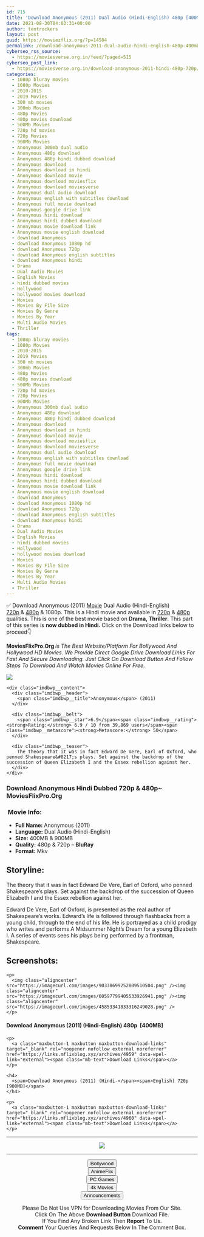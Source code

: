 ```yaml
---
id: 715
title: 'Download Anonymous (2011) Dual Audio (Hindi-English) 480p [400MB] || 720p [900MB]'
date: 2021-08-30T04:03:31+00:00
author: tentrockers
layout: post
guid: https://moviezflix.org/?p=14584
permalink: /download-anonymous-2011-dual-audio-hindi-english-480p-400mb-720p-900mb/
cyberseo_rss_source:
  - https://moviesverse.org.in/feed/?paged=515
cyberseo_post_link:
  - https://moviesverse.org.in/download-anonymous-2011-hindi-480p-720p/
categories:
  - 1080p bluray movies
  - 1080p Movies
  - 2010-2015
  - 2019 Movies
  - 300 mb movies
  - 300mb Movies
  - 480p Movies
  - 480p movies download
  - 500Mb Movies
  - 720p hd movies
  - 720p Movies
  - 900Mb Movies
  - Anonymous 300mb dual audio
  - Anonymous 480p download
  - Anonymous 480p hindi dubbed download
  - Anonymous download
  - Anonymous download in hindi
  - Anonymous download movie
  - Anonymous download moviesflix
  - Anonymous download moviesverse
  - Anonymous dual audio download
  - Anonymous english with subtitles download
  - Anonymous full movie download
  - Anonymous google drive link
  - Anonymous hindi download
  - Anonymous hindi dubbed download
  - Anonymous movie download link
  - Anonymous movie english download
  - download Anonymous
  - download Anonymous 1080p hd
  - download Anonymous 720p
  - download Anonymous english subtitles
  - download Anonymous hindi
  - Drama
  - Dual Audio Movies
  - English Movies
  - hindi dubbed movies
  - Hollywood
  - hollywood movies download
  - Movies
  - Movies By File Size
  - Movies By Genre
  - Movies By Year
  - Multi Audio Movies
  - Thriller
tags:
  - 1080p bluray movies
  - 1080p Movies
  - 2010-2015
  - 2019 Movies
  - 300 mb movies
  - 300mb Movies
  - 480p Movies
  - 480p movies download
  - 500Mb Movies
  - 720p hd movies
  - 720p Movies
  - 900Mb Movies
  - Anonymous 300mb dual audio
  - Anonymous 480p download
  - Anonymous 480p hindi dubbed download
  - Anonymous download
  - Anonymous download in hindi
  - Anonymous download movie
  - Anonymous download moviesflix
  - Anonymous download moviesverse
  - Anonymous dual audio download
  - Anonymous english with subtitles download
  - Anonymous full movie download
  - Anonymous google drive link
  - Anonymous hindi download
  - Anonymous hindi dubbed download
  - Anonymous movie download link
  - Anonymous movie english download
  - download Anonymous
  - download Anonymous 1080p hd
  - download Anonymous 720p
  - download Anonymous english subtitles
  - download Anonymous hindi
  - Drama
  - Dual Audio Movies
  - English Movies
  - hindi dubbed movies
  - Hollywood
  - hollywood movies download
  - Movies
  - Movies By File Size
  - Movies By Genre
  - Movies By Year
  - Multi Audio Movies
  - Thriller
---
```

<div class="thecontent clearfix">
  <p>
    ✅ Download Anonymous (2011) <a href="https://moviesverse.org.in/category/movies/" data-wpel-link="internal">Movie</a> Dual Audio (Hindi-English) <a href="https://moviesverse.org.in/720p-movies/" data-wpel-link="internal">720p</a>&nbsp;&&nbsp;<a href="https://moviesverse.org.in/480p-movies/" data-wpel-link="internal">480p</a> & 1080p. This is a Hindi movie and available in <a href="https://moviesverse.org.in/720p-movies/" data-wpel-link="internal">720p</a>&nbsp;&&nbsp;<a href="https://moviesverse.org.in/480p-movies/" data-wpel-link="internal">480p</a> qualities. This is one of the best movie based on <strong>Drama, Thriller</strong>. This part of this series is <strong>now dubbed in <span>Hindi.&nbsp;</span></strong><span>Click on the Download links below to proceed👇</span>
  </p>
  
  <p>
    <strong><span>MoviesFlixPro.Org&nbsp;</span></strong><em>is The Best Website/Platform For Bollywood And Hollywood HD Movies. We Provide Direct Google Drive Download Links For Fast And Secure Downloading. Just Click On Download Button And Follow Steps To&nbsp;Download And Watch Movies Online For Free.</em>
  </p>
  
  <div class="imdbwp imdbwp--movie dark">
    <div class="imdbwp__thumb">
      <a class="imdbwp__link" target="_blank" title="Anonymous" href="https://www.imdb.com/title/tt1521197/" rel="nofollow external noopener noreferrer" data-wpel-link="external"><img class="imdbwp__img" src="https://m.media-amazon.com/images/M/MV5BMjAxOTA5MTMxOV5BMl5BanBnXkFtZTcwNDI4MzU0NQ@@._V1_SX300.jpg" /></a>
    </div>
    
    <div class="imdbwp__content">
      <div class="imdbwp__header">
        <span class="imdbwp__title">Anonymous</span> (2011)
      </div>
      
      <div class="imdbwp__belt">
        <span class="imdbwp__star">6.9</span><span class="imdbwp__rating"><strong>Rating:</strong> 6.9 / 10 from 39,869 users</span><span class="imdbwp__metascore"><strong>Metascore:</strong> 50</span>
      </div>
      
      <div class="imdbwp__teaser">
        The theory that it was in fact Edward De Vere, Earl of Oxford, who penned Shakespeare&#8217;s plays. Set against the backdrop of the succession of Queen Elizabeth I and the Essex rebellion against her.
      </div>
    </div>
  </div>
  
  <h3>
    <span>Download Anonymous Hindi Dubbed 720p & 480p~ MoviesFlixPro.Org</span>
  </h3>
  
  <h3>
    <span>&nbsp;Movie Info:&nbsp;</span>
  </h3>
  
  <ul>
    <li>
      <strong>Full Name: </strong>Anonymous (2011)
    </li>
    <li>
      <strong>Language:</strong> Dual Audio (Hindi-English)
    </li>
    <li>
      <strong>Size:</strong> 400MB & 900MB
    </li>
    <li>
      <strong>Quality:</strong> 480p & 720p – <span><strong>BluRay</strong></span>
    </li>
    <li>
      <strong>Format:</strong>&nbsp;Mkv
    </li>
  </ul>
  
  <h2>
    <span>Storyline:</span>
  </h2>
  
  <p>
    The theory that it was in fact Edward De Vere, Earl of Oxford, who penned Shakespeare’s plays. Set against the backdrop of the succession of Queen Elizabeth I and the Essex rebellion against her.
  </p>
  
  <div>
    Edward De Vere, Earl of Oxford, is presented as the real author of Shakespeare’s works. Edward’s life is followed through flashbacks from a young child, through to the end of his life. He is portrayed as a child prodigy who writes and performs A Midsummer Night’s Dream for a young Elizabeth I. A series of events sees his plays being performed by a frontman, Shakespeare.
  </div>
  
  <div class="summary_text">
    <h2>
      <span>Screenshots:</span>
    </h2>
    
    <p>
      <img class="aligncenter" src="https://imagecurl.com/images/90338699252809510504.png" /><img class="aligncenter" src="https://imagecurl.com/images/60597799405533926941.png" /><img class="aligncenter" src="https://imagecurl.com/images/45853341833316249028.png" />
    </p>
  </div>
  
  <div class="inline canwrap">
    <h4>
      <span>Download Anonymous (2011) (Hindi-English) </span><span>480p&nbsp; [400MB]</span>
    </h4>
    
    <p>
      <a class="maxbutton-1 maxbutton maxbutton-download-links" target="_blank" rel="noopener nofollow external noreferrer" href="https://links.mflixblog.xyz/archives/4959" data-wpel-link="external"><span class="mb-text">Download Links</span></a>
    </p>
    
    <h4>
      <span>Download Anonymous (2011) (Hindi-</span><span>English) 720p [900MB]</span>
    </h4>
    
    <p>
      <a class="maxbutton-1 maxbutton maxbutton-download-links" target="_blank" rel="noopener nofollow external noreferrer" href="https://links.mflixblog.xyz/archives/4960" data-wpel-link="external"><span class="mb-text">Download Links</span></a>
    </p>
  </div>
</div>

<center>
  </p> 
  
  <hr />
  
  <p>
    <a href="http://gdrivepro.xyz/join.php" data-wpel-link="external" target="_blank" rel="nofollow external noopener noreferrer"><img src="https://i.imgur.com/FhMdWdW.png" /></a>
  </p>
  
  <hr />
  
  <p>
    <a href="https://dogemovies.xyz" target="_blank" data-wpel-link="external" rel="nofollow external noopener noreferrer"><button class="button button5">Bollywood</button></a><br /> <a href="https://animeflix.in" target="_blank" data-wpel-link="external" rel="nofollow external noopener noreferrer"><button class="button button5">AnimeFlix</button></a><br /> <a href="https://gamesflix.net/" target="_blank" data-wpel-link="external" rel="nofollow external noopener noreferrer"><button class="button button5">PC Games</button></a><br /> <a href="https://uhdmovies.in" target="_blank" data-wpel-link="external" rel="nofollow external noopener noreferrer"><button class="button button5">4k Movies</button></a><br /> <a href="https://moviesverse.org.in/announcements/" target="_blank" data-wpel-link="internal" rel="noopener"><button class="button button5">Announcements</button></a>
  </p>
  
  <div class="alert alert-danger">
    Please Do Not Use VPN for Downloading Movies From Our Site.
  </div>
  
  <div class="alert alert-success">
    Click On The Above <strong>Download Button</strong> Download File.
  </div>
  
  <div class="alert alert-warning">
    If You Find Any Broken Link Then <strong>Report</strong> To Us.
  </div>
  
  <div class="alert alert-info">
    <strong>Comment</strong> Your Queries And Requests Below In The Comment Box.
  </div>
  
  <p>
    </center>
  </p>